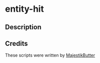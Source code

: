 # entity-hit

## Description


## Credits
These scripts were written by [MajestikButter](https://github.com/MajestikButter)
